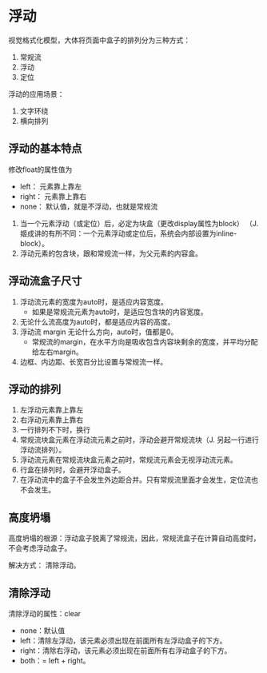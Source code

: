 # 浮动

视觉格式化模型，大体将页面中盒子的排列分为三种方式：
1. 常规流
2. 浮动
3. 定位

浮动的应用场景：
1. 文字环绕
2. 横向排列

## 浮动的基本特点

修改float的属性值为
- left：    元素靠上靠左
- right：   元素靠上靠右
- none：    默认值，就是不浮动，也就是常规流

1. 当一个元素浮动（或定位）后，必定为块盒（更改display属性为block）
（J.姬成讲的有所不同：一个元素浮动或定位后，系统会内部设置为inline-block）。
2. 浮动元素的包含块，跟和常规流一样，为父元素的内容盒。

## 浮动流盒子尺寸
1. 浮动流元素的宽度为auto时，是适应内容宽度。
   - 如果是常规流元素为auto时，是适应包含块的内容宽度。
2. 无论什么流高度为auto时，都是适应内容的高度。
3. 浮动流 margin 无论什么方向，auto时，值都是0。
    - 常规流的margin，在水平方向是吸收包含内容块剩余的宽度，并平均分配给左右margin。
4. 边框、内边距、长宽百分比设置与常规流一样。

## 浮动的排列
1. 左浮动元素靠上靠左
2. 右浮动元素靠上靠右
3. 一行排列不下时，换行
4. 常规流块盒元素在浮动流元素之前时，浮动会避开常规流块（J. 另起一行进行浮动流排列）。
5. 浮动流元素在常规流块盒元素之前时，常规流元素会无视浮动流元素。
6. 行盒在排列时，会避开浮动盒子。
7. 在浮动流中的盒子不会发生外边距合并。只有常规流里面才会发生，定位流也不会发生。

## 高度坍塌
高度坍塌的根源：浮动盒子脱离了常规流，因此，常规流盒子在计算自动高度时，不会考虑浮动盒子。

解决方式： 清除浮动。

## 清除浮动
清除浮动的属性：clear

- none：默认值
- left：清除左浮动，该元素必须出现在前面所有左浮动盒子的下方。
- right：清除右浮动，该元素必须出现在前面所有右浮动盒子的下方。
- both：= left + right。
